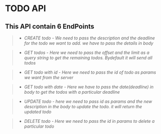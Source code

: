 <!-- Heading -->
# TODO API
## This API contain 6 EndPoints

<!-- Italic -->
>* _CREATE todo - We need to pass the description and the deadline for the todo we want to add. we have to pass the details in body_

>* _GET todos - Here we need to pass the offset and the limit as a query string to get the remaining todos. Bydefault it will send all todos_

>* _GET todo with id - Here we need to pass the id of todo as params we want from the server_

>* _GET todo with date - Here we have to pass the date(deadline) in body to get the todos with a particular deadline_

>* _UPDATE todo - here we need to pass id as params and the new description in the body to update the todo. it will return the updated todo_

>* _DELETE todo - Here we need to pass the id in params to delete a particular todo_